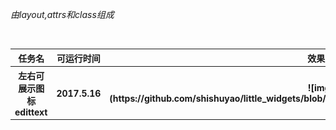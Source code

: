 _由layout,attrs和class组成_
<table>
     <tr>
	  <th>任务名</th>
	  <th>可运行时间</th>
	  <th>效果图</th>
     </tr>
    <tr>
         <th>左右可展示图标edittext</th>
	 <th> 2017.5.16</th>
	 <th>![img](https://github.com/shishuyao/little_widgets/blob/master/cusEdittexttext/sp170516_210629.png)</th>
    <tr>
</table>
